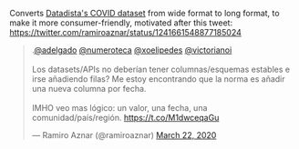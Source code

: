 Converts [Datadista's COVID dataset](https://github.com/datadista/datasets) from wide format to long format, to make it more consumer-friendly, motivated after this tweet: https://twitter.com/ramiroaznar/status/1241661548877185024

<blockquote class="twitter-tweet"><p lang="es" dir="ltr">.<a href="https://twitter.com/adelgado?ref_src=twsrc%5Etfw">@adelgado</a> <a href="https://twitter.com/numeroteca?ref_src=twsrc%5Etfw">@numeroteca</a> <a href="https://twitter.com/xoelipedes?ref_src=twsrc%5Etfw">@xoelipedes</a> <a href="https://twitter.com/victorianoi?ref_src=twsrc%5Etfw">@victorianoi</a><br><br>Los datasets/APIs no deberían tener columnas/esquemas estables e irse añadiendo filas? Me estoy encontrando que la norma es añadir una nueva columna por fecha. <br><br>IMHO veo mas lógico: un valor, una fecha, una comunidad/país/región. <a href="https://t.co/M1dwceqaGu">https://t.co/M1dwceqaGu</a></p>&mdash; Ramiro Aznar (@ramiroaznar) <a href="https://twitter.com/ramiroaznar/status/1241661548877185024?ref_src=twsrc%5Etfw">March 22, 2020</a></blockquote> <script async src="https://platform.twitter.com/widgets.js" charset="utf-8"></script> 